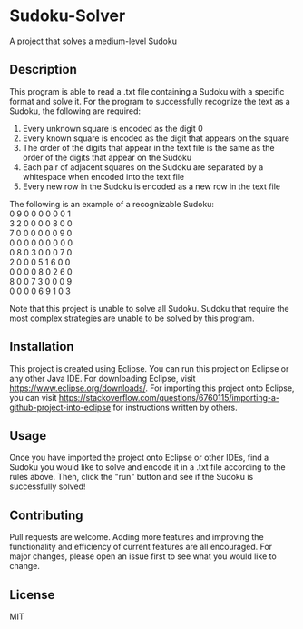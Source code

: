 # Sudoku-Solver

A project that solves a medium-level Sudoku

## Description

This program is able to read a .txt file containing a Sudoku with a specific format and solve it. For the program to successfully recognize the text as a Sudoku, the following are required:  
1. Every unknown square is encoded as the digit 0
2. Every known square is encoded as the digit that appears on the square
3. The order of the digits that appear in the text file is the same as the order of the digits that appear on the Sudoku
3. Each pair of adjacent squares on the Sudoku are separated by a whitespace when encoded into the text file
4. Every new row in the Sudoku is encoded as a new row in the text file

The following is an example of a recognizable Sudoku:  
0 9 0 0 0 0 0 0 1  
3 2 0 0 0 0 8 0 0  
7 0 0 0 0 0 0 9 0  
0 0 0 0 0 0 0 0 0  
0 8 0 3 0 0 0 7 0  
2 0 0 0 5 1 6 0 0  
0 0 0 0 8 0 2 6 0  
8 0 0 7 3 0 0 0 9  
0 0 0 0 6 9 1 0 3  

Note that this project is unable to solve all Sudoku. Sudoku that require the most complex strategies are unable to be solved by this program.

## Installation

This project is created using Eclipse. You can run this project on Eclipse or any other Java IDE. For downloading Eclipse, visit https://www.eclipse.org/downloads/. For importing this project onto Eclipse, you can visit https://stackoverflow.com/questions/6760115/importing-a-github-project-into-eclipse for instructions written by others. 

## Usage

Once you have imported the project onto Eclipse or other IDEs, find a Sudoku you would like to solve and encode it in a .txt file according to the rules above. Then, click the "run" button and see if the Sudoku is successfully solved!

## Contributing

Pull requests are welcome. Adding more features and improving the functionality and efficiency of current features are all encouraged. For major changes, please open an issue first to see what you would like to change.

## License

MIT
